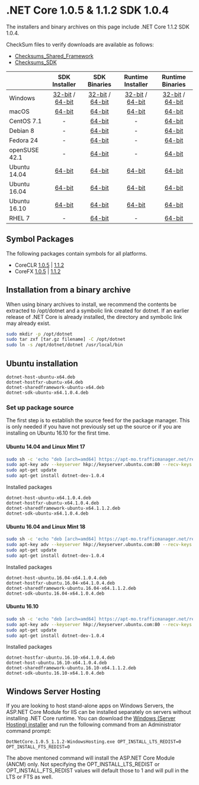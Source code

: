 # .NET Core 1.0.5 & 1.1.2 SDK 1.0.4

The installers and binary archives on this page include .NET Core 1.1.2 SDK 1.0.4. 

CheckSum files to verify downloads are available as follows:
* [Checksums_Shared_Framework](https://dotnetcli.blob.core.windows.net/dotnet/checksums/1.0.5-1.1.2-sharedfx-SHA.txt)
* [Checksums_SDK](https://dotnetcli.blob.core.windows.net/dotnet/checksums/1.0.4-SDK-SHA.txt) 

|                         | SDK Installer                                        | SDK Binaries                                        | Runtime Installer | Runtime Binaries |
| ----------------------- | :----------------------------------------------: | :----------------------------------------------:| :--: | :--: |
| Windows                 | [32-bit](https://download.microsoft.com/download/B/9/F/B9F1AF57-C14A-4670-9973-CDF47209B5BF/dotnet-dev-win-x86.1.0.4.exe) / [64-bit](https://download.microsoft.com/download/B/9/F/B9F1AF57-C14A-4670-9973-CDF47209B5BF/dotnet-dev-win-x64.1.0.4.exe)  | [32-bit](https://download.microsoft.com/download/E/7/8/E782433E-7737-4E6C-BFBF-290A0A81C3D7/dotnet-dev-win-x86.1.0.4.zip) / [64-bit](https://download.microsoft.com/download/E/7/8/E782433E-7737-4E6C-BFBF-290A0A81C3D7/dotnet-dev-win-x64.1.0.4.zip) | [32-bit](https://download.microsoft.com/download/D/0/2/D028801E-0802-43C8-9F9F-C7DB0A39B344/dotnet-win-x86.1.1.2.exe) / [64-bit](https://download.microsoft.com/download/D/0/2/D028801E-0802-43C8-9F9F-C7DB0A39B344/dotnet-win-x64.1.1.2.exe) | [32-bit](https://download.microsoft.com/download/D/7/A/D7A9E4E9-5D25-4F0C-B071-210CB8267943/dotnet-win-x86.1.1.2.zip) / [64-bit](https://download.microsoft.com/download/D/7/A/D7A9E4E9-5D25-4F0C-B071-210CB8267943/dotnet-win-x64.1.1.2.zip) |
| macOS                   | [64-bit](https://download.microsoft.com/download/B/9/F/B9F1AF57-C14A-4670-9973-CDF47209B5BF/dotnet-dev-osx-x64.1.0.4.pkg)  | [64-bit](https://download.microsoft.com/download/E/7/8/E782433E-7737-4E6C-BFBF-290A0A81C3D7/dotnet-dev-osx-x64.1.0.4.tar.gz)                          | [64-bit](https://download.microsoft.com/download/D/0/2/D028801E-0802-43C8-9F9F-C7DB0A39B344/dotnet-osx-x64.1.1.2.pkg) | [64-bit](https://download.microsoft.com/download/D/7/A/D7A9E4E9-5D25-4F0C-B071-210CB8267943/dotnet-osx-x64.1.1.2.tar.gz) |
| CentOS 7.1              | -                                                         | [64-bit](https://download.microsoft.com/download/E/7/8/E782433E-7737-4E6C-BFBF-290A0A81C3D7/dotnet-dev-centos-x64.1.0.4.tar.gz)                          | - | [64-bit](https://download.microsoft.com/download/D/7/A/D7A9E4E9-5D25-4F0C-B071-210CB8267943/dotnet-centos-x64.1.1.2.tar.gz) |
| Debian 8                | -                                                         | [64-bit](https://download.microsoft.com/download/E/7/8/E782433E-7737-4E6C-BFBF-290A0A81C3D7/dotnet-dev-debian-x64.1.0.4.tar.gz)                          | - | [64-bit](https://download.microsoft.com/download/D/7/A/D7A9E4E9-5D25-4F0C-B071-210CB8267943/dotnet-debian-x64.1.1.2.tar.gz) |
| Fedora 24               | -                                                         | [64-bit](https://download.microsoft.com/download/E/7/8/E782433E-7737-4E6C-BFBF-290A0A81C3D7/dotnet-dev-fedora.24-x64.1.0.4.tar.gz)                          | - | [64-bit](https://download.microsoft.com/download/D/7/A/D7A9E4E9-5D25-4F0C-B071-210CB8267943/dotnet-fedora.24-x64.1.1.2.tar.gz) |
| openSUSE 42.1           | -                                                         | [64-bit](https://download.microsoft.com/download/E/7/8/E782433E-7737-4E6C-BFBF-290A0A81C3D7/dotnet-dev-opensuse.42.1-x64.1.0.4.tar.gz)                          | - | [64-bit](https://download.microsoft.com/download/D/7/A/D7A9E4E9-5D25-4F0C-B071-210CB8267943/dotnet-opensuse.42.1-x64.1.1.2.tar.gz) |
| Ubuntu 14.04            | [64-bit](https://download.microsoft.com/download/B/9/F/B9F1AF57-C14A-4670-9973-CDF47209B5BF/dotnet-sdk-ubuntu-x64.1.0.4.deb) | [64-bit](https://download.microsoft.com/download/E/7/8/E782433E-7737-4E6C-BFBF-290A0A81C3D7/dotnet-dev-ubuntu-x64.1.0.4.tar.gz)                          | [64-bit](https://download.microsoft.com/download/D/0/2/D028801E-0802-43C8-9F9F-C7DB0A39B344/dotnet-sharedframework-ubuntu-x64.1.1.2.deb) | [64-bit](https://download.microsoft.com/download/D/7/A/D7A9E4E9-5D25-4F0C-B071-210CB8267943/dotnet-ubuntu-x64.1.1.2.tar.gz) |
| Ubuntu 16.04            | [64-bit](https://download.microsoft.com/download/B/9/F/B9F1AF57-C14A-4670-9973-CDF47209B5BF/dotnet-sdk-ubuntu.16.04-x64.1.0.4.deb) | [64-bit](https://download.microsoft.com/download/E/7/8/E782433E-7737-4E6C-BFBF-290A0A81C3D7/dotnet-dev-ubuntu.16.04-x64.1.0.4.tar.gz)                          | [64-bit](https://download.microsoft.com/download/D/0/2/D028801E-0802-43C8-9F9F-C7DB0A39B344/dotnet-sharedframework-ubuntu.16.04-x64.1.1.2.deb) | [64-bit](https://download.microsoft.com/download/D/7/A/D7A9E4E9-5D25-4F0C-B071-210CB8267943/dotnet-ubuntu.16.04-x64.1.1.2.tar.gz) |
| Ubuntu 16.10            | [64-bit](https://download.microsoft.com/download/B/9/F/B9F1AF57-C14A-4670-9973-CDF47209B5BF/dotnet-sdk-ubuntu.16.10-x64.1.0.4.deb) | [64-bit](https://download.microsoft.com/download/E/7/8/E782433E-7737-4E6C-BFBF-290A0A81C3D7/dotnet-dev-ubuntu.16.10-x64.1.0.4.tar.gz)                          | [64-bit](https://download.microsoft.com/download/D/0/2/D028801E-0802-43C8-9F9F-C7DB0A39B344/dotnet-sharedframework-ubuntu.16.10-x64.1.1.2.deb) | [64-bit](https://download.microsoft.com/download/D/7/A/D7A9E4E9-5D25-4F0C-B071-210CB8267943/dotnet-ubuntu.16.10-x64.1.1.2.tar.gz) |
| RHEL 7             | -                                                              | [64-bit](https://download.microsoft.com/download/E/7/8/E782433E-7737-4E6C-BFBF-290A0A81C3D7/dotnet-dev-rhel-x64.1.0.4.tar.gz)                          | - | [64-bit](https://download.microsoft.com/download/D/7/A/D7A9E4E9-5D25-4F0C-B071-210CB8267943/dotnet-rhel-x64.1.1.2.tar.gz) |

## Symbol Packages

The following packages contain symbols for all platforms.

* CoreCLR [1.0.5](https://download.microsoft.com/download/E/A/9/EA914718-1550-467F-AEA7-2045525D4469/coreclr-1.0.5-symbols.zip) | [1.1.2](https://download.microsoft.com/download/4/D/8/4D8FFC29-5628-4D0F-A5D2-24E789FA275E/coreclr-1.1.2-symbols.zip )
* CoreFX [1.0.5](https://download.microsoft.com/download/E/A/9/EA914718-1550-467F-AEA7-2045525D4469/corefx-1.0.5-symbols.zip) | [1.1.2](https://download.microsoft.com/download/4/D/8/4D8FFC29-5628-4D0F-A5D2-24E789FA275E/corefx-1.1.2-symbols.zip )

## Installation from a binary archive

When using binary archives to install, we recommend the contents be extracted to /opt/dotnet and a symbolic link created for dotnet. If an earlier release of .NET Core is already installed, the directory and symbolic link may already exist.

```bash
sudo mkdir -p /opt/dotnet
sudo tar zxf [tar.gz filename] -C /opt/dotnet
sudo ln -s /opt/dotnet/dotnet /usr/local/bin
```

## Ubuntu installation

```
dotnet-host-ubuntu-x64.deb
dotnet-hostfxr-ubuntu-x64.deb
dotnet-sharedframework-ubuntu-x64.deb
dotnet-sdk-ubuntu-x64.1.0.4.deb
```


### Set up package source

The first step is to establish the source feed for the package manager. This is only needed if you have not previously set up the source or if you are installing on Ubuntu 16.10 for the first time.

#### Ubuntu 14.04 and Linux Mint 17

```bash
sudo sh -c 'echo "deb [arch=amd64] https://apt-mo.trafficmanager.net/repos/dotnet-release/ trusty main" > /etc/apt/sources.list.d/dotnetdev.list'
sudo apt-key adv --keyserver hkp://keyserver.ubuntu.com:80 --recv-keys 417A0893
sudo apt-get update
sudo apt-get install dotnet-dev-1.0.4
```

Installed packages

```
dotnet-host-ubuntu-x64.1.0.4.deb
dotnet-hostfxr-ubuntu-x64.1.0.4.deb
dotnet-sharedframework-ubuntu-x64.1.1.2.deb
dotnet-sdk-ubuntu-x64.1.0.4.deb
```

#### Ubuntu 16.04 and Linux Mint 18

```bash
sudo sh -c 'echo "deb [arch=amd64] https://apt-mo.trafficmanager.net/repos/dotnet-release/ xenial main" > /etc/apt/sources.list.d/dotnetdev.list'
sudo apt-key adv --keyserver hkp://keyserver.ubuntu.com:80 --recv-keys 417A0893
sudo apt-get update
sudo apt-get install dotnet-dev-1.0.4
```

Installed packages

```
dotnet-host-ubuntu.16.04-x64.1.0.4.deb
dotnet-hostfxr-ubuntu.16.04-x64.1.0.4.deb
dotnet-sharedframework-ubuntu.16.04-x64.1.1.2.deb
dotnet-sdk-ubuntu.16.04-x64.1.0.4.deb
```

#### Ubuntu 16.10

```bash
sudo sh -c 'echo "deb [arch=amd64] https://apt-mo.trafficmanager.net/repos/dotnet-release/ yakkety main" > /etc/apt/sources.list.d/dotnetdev.list'
sudo apt-key adv --keyserver hkp://keyserver.ubuntu.com:80 --recv-keys 417A0893
sudo apt-get update
sudo apt-get install dotnet-dev-1.0.4
```

Installed packages

```
dotnet-hostfxr-ubuntu.16.10-x64.1.0.4.deb
dotnet-host-ubuntu.16.10-x64.1.0.4.deb
dotnet-sharedframework-ubuntu.16.10-x64.1.1.2.deb
dotnet-sdk-ubuntu.16.10-x64.1.0.4.deb
```

## Windows Server Hosting
If you are looking to host stand-alone apps on Windows Servers, the ASP.NET Core Module for IIS can be installed separately on servers without installing .NET Core runtime. You can download the [Windows (Server Hosting) installer](https://go.microsoft.com/fwlink/?linkid=848766) and run the following command from an Administrator command prompt:

``DotNetCore.1.0.5_1.1.2-WindowsHosting.exe OPT_INSTALL_LTS_REDIST=0 OPT_INSTALL_FTS_REDIST=0``

The above mentoned command will install the ASP.NET Core Module (ANCM) only. Not specifying the OPT_INSTALL_LTS_REDIST or OPT_INSTALL_FTS_REDIST values will default those to 1 and will pull in the LTS or FTS as well.